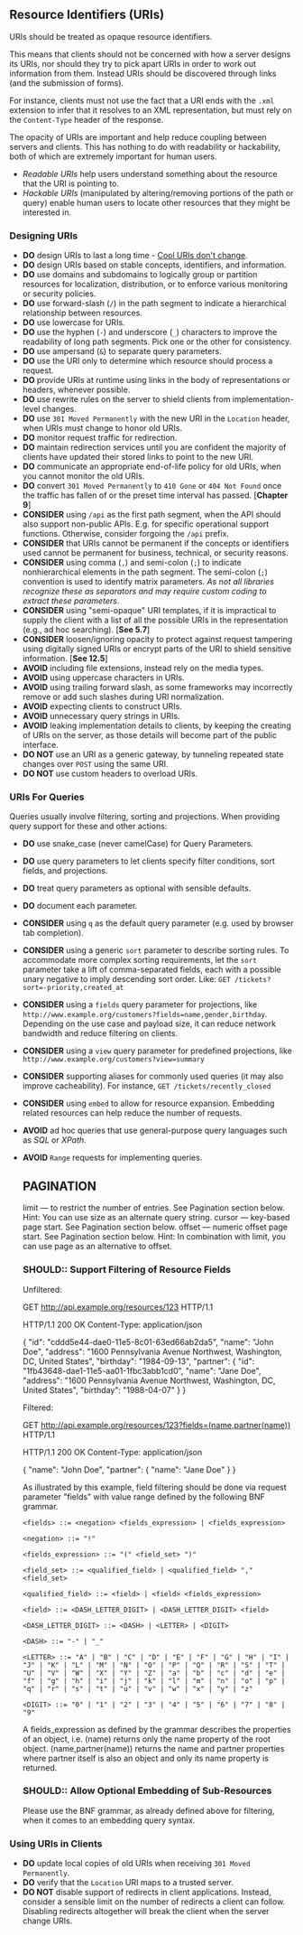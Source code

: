 ## Resource Identifiers (URIs)

URIs should be treated as opaque resource identifiers.

This means that clients should not be concerned with how a server designs its URIs, nor should they try to pick apart URIs in order to work out information from them. Instead URIs should be discovered through links (and the submission of forms).

For instance, clients must not use the fact that a URI ends with the `.xml` extension to infer that it resolves to an XML representation, but must rely on the `Content-Type` header of the response. 

The opacity of URIs are important and help reduce coupling between servers and clients. This has nothing to do with readability or hackability, both of which are extremely important for human users.

- *Readable URIs* help users understand something about the resource that the URI is pointing to. 
- *Hackable URIs* (manipulated by altering/removing portions of the path or query) enable human users to locate other resources that they might be interested in.

### Designing URIs

- **DO** design URIs to last a long time - [Cool URIs don't change](<http://www.w3.org/Provider/Style/URI>).
- **DO** design URIs based on stable concepts, identifiers, and information.
- **DO** use domains and subdomains to logically group or partition resources for localization, distribution, or to enforce various monitoring or security policies.
- **DO** use forward-slash (`/`) in the path segment to indicate a hierarchical relationship between resources.
- **DO** use lowercase for URIs.
- **DO** use the hyphen (`-`) and underscore (`_`) characters to improve the readability of long path segments. Pick one or the other for consistency.
- **DO** use ampersand (`&`) to separate query parameters.
- **DO** use the URI only to determine which resource should process a request.
- **DO** provide URIs at runtime using links in the body of representations or headers, whenever possible.
- **DO** use rewrite rules on the server to shield clients from implementation-level changes.
- **DO** use `301 Moved Permanently` with the new URI in the `Location` header, when URIs must change to honor old URIs.
- **DO** monitor request traffic for redirection.
- **DO** maintain redirection services until you are confident the majority of clients have updated their stored links to point to the new URI.
- **DO** communicate an appropriate end-of-life policy for old URIs, when you cannot monitor the old URIs.
- **DO** convert `301 Moved Permanently` to `410 Gone` or `404 Not Found` once the traffic has fallen of or the preset time interval has passed. [**Chapter 9**]
- **CONSIDER** using `/api` as the first path segment, when the API should also support non-public APIs. E.g. for specific operational support functions. Otherwise, consider forgoing the `/api` prefix.
- **CONSIDER** that URIs cannot be permanent if the concepts or identifiers used cannot be permanent for business, technical, or security reasons.
- **CONSIDER** using comma (`,`) and semi-colon (`;`) to indicate nonhierarchical elements in the path segment. The semi-colon (`;`) convention is used to identify matrix parameters. *As not all libraries recognize these as separators and may require custom coding to extract these parameters*.
- **CONSIDER** using "semi-opaque" URI templates, if it is impractical to supply the client with a list of all the possible URIs in the representation (e.g., ad hoc searching). [**See 5.7**]
- **CONSIDER** loosen/ignoring opacity to protect against request tampering using digitally signed URIs or encrypt parts of the URI to shield sensitive information. [**See 12.5**]
- **AVOID** including file extensions, instead rely on the media types.
- **AVOID** using uppercase characters in URIs.
- **AVOID** using trailing forward slash, as some frameworks may incorrectly remove or add such slashes during URI normalization.
- **AVOID** expecting clients to construct URIs.
- **AVOID** unnecessary query strings in URIs.
- **AVOID** leaking implementation details to clients, by keeping the creating of URIs on the server, as those details will become part of the public interface.
- **DO NOT** use an URI as a generic gateway, by tunneling repeated state changes over `POST` using the same URI.
- **DO NOT** use custom headers to overload URIs.

### URIs For Queries

Queries usually involve filtering, sorting and projections. When providing query support for these and other actions:

- **DO** use snake_case (never camelCase) for Query Parameters.
- **DO** use query parameters to let clients specify filter conditions, sort fields, and projections.
- **DO** treat query parameters as optional with sensible defaults.
- **DO** document each parameter.
- **CONSIDER** using `q` as the default query parameter (e.g. used by browser tab completion).
- **CONSIDER** using a generic `sort` parameter to describe sorting rules. To accommodate more complex sorting requirements, let the `sort` parameter take a lift of comma-separated fields, each with a possible unary negative to imply descending sort order. Like: `GET /tickets?sort=-priority,created_at`
- **CONSIDER** using a `fields` query parameter for projections, like `http://www.example.org/customers?fields=name,gender,birthday`. Depending on the use case and payload size, it can reduce network bandwidth and reduce filtering on clients.
- **CONSIDER** using a `view` query parameter for predefined projections, like `http://www.example.org/customers?view=summary`
- **CONSIDER** supporting aliases for commonly used queries (it may also improve cacheability). For instance, `GET /tickets/recently_closed`
- **CONSIDER** using `embed` to allow for resource expansion. Embedding related resources can help reduce the number of requests.
- **AVOID** ad hoc queries that use general-purpose query languages such as *SQL* or *XPath*.
- **AVOID** `Range` requests for implementing queries.

    <!-- TODO -->
    ## PAGINATION

    limit — to restrict the number of entries. See Pagination section below. Hint: You can use size as an alternate query string.
    cursor — key-based page start. See Pagination section below.
    offset — numeric offset page start. See Pagination section below. Hint: In combination with limit, you can use page as an alternative to offset.

    ### SHOULD:: Support Filtering of Resource Fields

    Unfiltered:

    GET http://api.example.org/resources/123 HTTP/1.1

    HTTP/1.1 200 OK
    Content-Type: application/json

    {
        "id": "cddd5e44-dae0-11e5-8c01-63ed66ab2da5",
        "name": "John Doe",
        "address": "1600 Pennsylvania Avenue Northwest, Washington, DC, United States",
        "birthday": "1984-09-13",
        "partner": {
            "id": "1fb43648-dae1-11e5-aa01-1fbc3abb1cd0",
            "name": "Jane Doe",
            "address": "1600 Pennsylvania Avenue Northwest, Washington, DC, United States",
            "birthday": "1988-04-07"
        }
    }

    Filtered:

    GET http://api.example.org/resources/123?fields=(name,partner(name)) HTTP/1.1

    HTTP/1.1 200 OK
    Content-Type: application/json

    {
        "name": "John Doe",
        "partner": {
            "name": "Jane Doe"
        }
    }

    As illustrated by this example, field filtering should be done via request parameter "fields" with value range defined by the following BNF grammar.

    ```
    <fields> ::= <negation> <fields_expression> | <fields_expression>

    <negation> ::= "!"

    <fields_expression> ::= "(" <field_set> ")"

    <field_set> ::= <qualified_field> | <qualified_field> "," <field_set>

    <qualified_field> ::= <field> | <field> <fields_expression>

    <field> ::= <DASH_LETTER_DIGIT> | <DASH_LETTER_DIGIT> <field>

    <DASH_LETTER_DIGIT> ::= <DASH> | <LETTER> | <DIGIT>

    <DASH> ::= "-" | "_"

    <LETTER> ::= "A" | "B" | "C" | "D" | "E" | "F" | "G" | "H" | "I" | "J" | "K" | "L" | "M" | "N" | "O" | "P" | "Q" | "R" | "S" | "T" | "U" | "V" | "W" | "X" | "Y" | "Z" | "a" | "b" | "c" | "d" | "e" | "f" | "g" | "h" | "i" | "j" | "k" | "l" | "m" | "n" | "o" | "p" | "q" | "r" | "s" | "t" | "u" | "v" | "w" | "x" | "y" | "z"

    <DIGIT> ::= "0" | "1" | "2" | "3" | "4" | "5" | "6" | "7" | "8" | "9"
    ```

    A fields_expression as defined by the grammar describes the properties of an object, i.e. (name) returns only the name property of the root object. (name,partner(name)) returns the name and partner properties where partner itself is also an object and only its name property is returned.

    ### SHOULD:: Allow Optional Embedding of Sub-Resources

    Please use the BNF grammar, as already defined above for filtering, when it comes to an embedding query syntax.

### Using URIs in Clients

- **DO** update local copies of old URIs when receiving `301 Moved Permanently`.
- **DO** verify that the `Location` URI maps to a trusted server.
- **DO NOT** disable support of redirects in client applications. Instead, consider a sensible limit on the number of redirects a client can follow. Disabling redirects altogether will break the client when the server change URIs.
